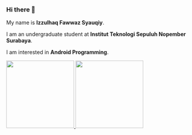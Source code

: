 ### Hi there 👋

My name is **Izzulhaq Fawwaz Syauqiy**.  

I am an undergraduate student at **Institut Teknologi Sepuluh Nopember Surabaya**.  

I am interested in **Android Programming**.  

<p align="left">
<a href="https://github.com/IzzulhaqFS">
  <img height="180em" src="https://github-readme-stats-eight-theta.vercel.app/api?username=IzzulhaqFS&show_icons=true&theme=algolia&include_all_commits=true&count_private=true"/>
  <img height="180em" src="https://github-readme-stats-eight-theta.vercel.app/api/top-langs/?username=IzzulhaqFS&layout=compact&langs_count=8&theme=algolia"/>
</a>
</p>
